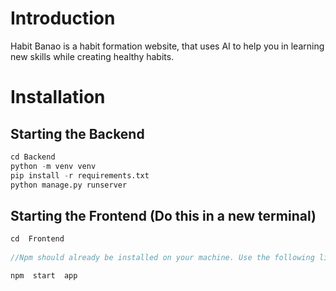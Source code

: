 
# Introduction

  

Habit Banao is a habit formation website, that uses AI to help you in learning new skills while creating healthy habits.

  

# Installation

  

## Starting the Backend

  

```python
cd Backend
python -m venv venv
pip install -r requirements.txt
python manage.py runserver

```

  

## Starting the Frontend (Do this in a new terminal)

 
```javascript
cd  Frontend
 
//Npm should already be installed on your machine. Use the following link if its not: https://nodejs.org/en/download 

npm  start  app

```